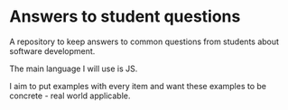 # Answers to student questions

A repository to keep answers to common questions from students about software development.

The main language I will use is JS.

I aim to put examples with every item and want these examples to be concrete - real world applicable.

